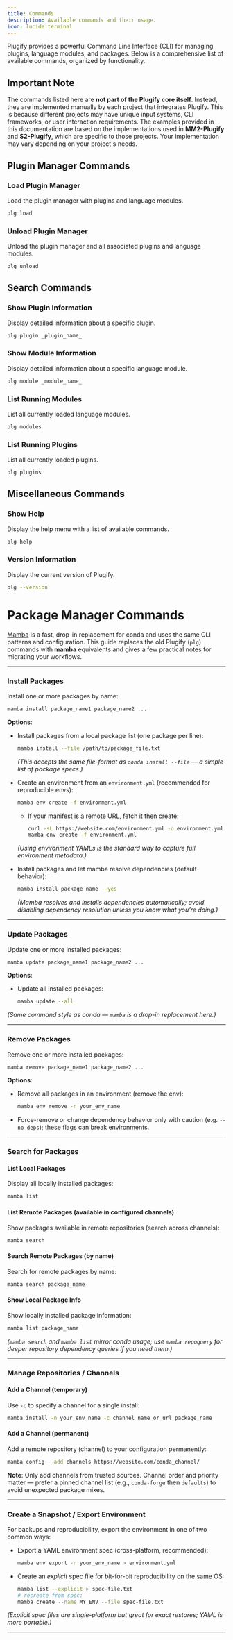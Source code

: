 ```yaml
---
title: Commands
description: Available commands and their usage.
icon: lucide:terminal
---
```


Plugify provides a powerful Command Line Interface (CLI) for managing plugins, language modules, and packages. Below is a comprehensive list of available commands, organized by functionality.

## **Important Note**
The commands listed here are **not part of the Plugify core itself**. Instead, they are implemented manually by each project that integrates Plugify. This is because different projects may have unique input systems, CLI frameworks, or user interaction requirements. The examples provided in this documentation are based on the implementations used in **MM2-Plugify** and **S2-Plugify**, which are specific to those projects. Your implementation may vary depending on your project's needs.

## **Plugin Manager Commands**

### Load Plugin Manager
Load the plugin manager with plugins and language modules.

```bash
plg load
```

### Unload Plugin Manager
Unload the plugin manager and all associated plugins and language modules.

```bash
plg unload
```

## **Search Commands**

### Show Plugin Information
Display detailed information about a specific plugin.

```bash
plg plugin _plugin_name_
```

### Show Module Information
Display detailed information about a specific language module.

```bash
plg module _module_name_
```

### List Running Modules
List all currently loaded language modules.

```bash
plg modules
```

### List Running Plugins
List all currently loaded plugins.

```bash
plg plugins
```

## **Miscellaneous Commands**

### Show Help
Display the help menu with a list of available commands.

```bash
plg help
```

### Version Information
Display the current version of Plugify.

```bash
plg --version
```

# **Package Manager Commands**

[Mamba](https://mamba.readthedocs.io/en/latest/) is a fast, drop-in replacement for conda and uses the same CLI patterns and configuration. This guide replaces the old Plugify (`plg`) commands with **mamba** equivalents and gives a few practical notes for migrating your workflows.

---

### Install Packages
Install one or more packages by name:

```bash
mamba install package_name1 package_name2 ...
```

**Options**:

- Install packages from a local package list (one package per line):

  ```bash
  mamba install --file /path/to/package_file.txt
  ```

  *(This accepts the same file-format as `conda install --file` — a simple list of package specs.)*

- Create an environment from an `environment.yml` (recommended for reproducible envs):

  ```bash
  mamba env create -f environment.yml
  ```

  - If your manifest is a remote URL, fetch it then create:

    ```bash
    curl -sL https://website.com/environment.yml -o environment.yml
    mamba env create -f environment.yml
    ```

  *(Using environment YAMLs is the standard way to capture full environment metadata.)* 

- Install packages and let mamba resolve dependencies (default behavior):

  ```bash
  mamba install package_name --yes
  ```

  *(Mamba resolves and installs dependencies automatically; avoid disabling dependency resolution unless you know what you’re doing.)*

---

### Update Packages
Update one or more installed packages:

```bash
mamba update package_name1 package_name2 ...
```

**Options**:
- Update all installed packages:

  ```bash
  mamba update --all
  ```

*(Same command style as conda — `mamba` is a drop-in replacement here.)*

---

### Remove Packages
Remove one or more installed packages:

```bash
mamba remove package_name1 package_name2 ...
```

**Options**:
- Remove all packages in an environment (remove the env):

  ```bash
  mamba env remove -n your_env_name
  ```

- Force-remove or change dependency behavior only with caution (e.g. `--no-deps`); these flags can break environments.

---

### Search for Packages

#### List Local Packages
Display all locally installed packages:

```bash
mamba list
```

#### List Remote Packages (available in configured channels)
Show packages available in remote repositories (search across channels):

```bash
mamba search
```

#### Search Remote Packages (by name)
Search for remote packages by name:

```bash
mamba search package_name
```

#### Show Local Package Info
Show locally installed package information:

```bash
mamba list package_name
```

*(`mamba search` and `mamba list` mirror conda usage; use `mamba repoquery` for deeper repository dependency queries if you need them.)*

---

### Manage Repositories / Channels

#### Add a Channel (temporary)
Use `-c` to specify a channel for a single install:

```bash
mamba install -n your_env_name -c channel_name_or_url package_name
```

#### Add a Channel (permanent)
Add a remote repository (channel) to your configuration permanently:

```bash
mamba config --add channels https://website.com/conda_channel/
```

**Note**: Only add channels from trusted sources. Channel order and priority matter — prefer a pinned channel list (e.g., `conda-forge` then `defaults`) to avoid unexpected package mixes.

---

### Create a Snapshot / Export Environment
For backups and reproducibility, export the environment in one of two common ways:

- Export a YAML environment spec (cross-platform, recommended):

  ```bash
  mamba env export -n your_env_name > environment.yml
  ```

- Create an *explicit* spec file for bit-for-bit reproducibility on the same OS:

  ```bash
  mamba list --explicit > spec-file.txt
  # recreate from spec:
  mamba create --name MY_ENV --file spec-file.txt
  ```

*(Explicit spec files are single-platform but great for exact restores; YAML is more portable.)*

---
